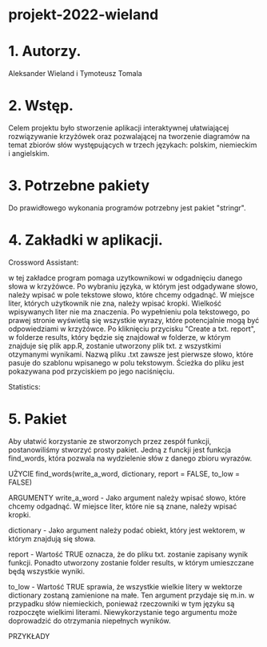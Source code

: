 # projekt-2022-wieland

# 1. Autorzy.

Aleksander Wieland i Tymoteusz Tomala

# 2. Wstęp.

Celem projektu było stworzenie aplikacji interaktywnej ułatwiającej rozwiązywanie krzyżówek oraz pozwalającej na tworzenie diagramów na temat zbiorów słów występujących w trzech językach: polskim, niemieckim i angielskim.

# 3. Potrzebne pakiety

Do prawidłowego wykonania programów potrzebny jest pakiet "stringr".

# 4. Zakładki w aplikacji.

Crossword Assistant:

w tej zakładce program pomaga uzytkownikowi w odgadnięciu danego słowa w krzyżówce. Po wybraniu języka, w którym jest odgadywane słowo, należy wpisać w pole tekstowe słowo, które chcemy odgadnąć. W miejsce liter, których użytkownik nie zna, należy wpisać kropki. Wielkość wpisywanych liter nie ma znaczenia. Po wypełnieniu pola tekstowego, po prawej stronie wyświetlą się wszystkie wyrazy, które potencjalnie mogą być odpowiedziami w krzyżówce. Po kliknięciu przycisku "Create a txt. report", w folderze results, który będzie się znajdował w folderze, w którym znajduje się plik app.R, zostanie utworzony plik txt. z wszystkimi otzymanymi wynikami. Nazwą pliku .txt zawsze jest pierwsze słowo, które pasuje do szablonu wpisanego w polu tekstowym. Ścieżka do pliku jest pokazywana pod przyciskiem po jego naciśnięciu.

Statistics:


# 5. Pakiet

Aby ułatwić korzystanie ze stworzonych przez zespół funkcji, postanowiliśmy stworzyć prosty pakiet. Jedną z funckji jest funkcja find_words, która pozwala na wydzielenie słów z danego zbioru wyrazów.

UŻYCIE
find_words(write_a_word, dictionary, report = FALSE, to_low = FALSE)

ARGUMENTY
write_a_word - Jako argument należy wpisać słowo, które chcemy odgadnąć. W miejsce liter, które nie są znane, należy wpisać kropki.

dictionary - Jako argument należy podać obiekt, który jest wektorem, w którym znajdują się słowa.

report - Wartość TRUE oznacza, że do pliku txt. zostanie zapisany wynik funkcji. Ponadto utworzony zostanie folder results, w którym umieszczane będą wszystkie wyniki.

to_low - Wartość TRUE sprawia, że wszystkie wielkie litery w wektorze dictionary zostaną zamienione na małe. Ten argument przydaje się m.in. w przypadku słów niemieckich, ponieważ rzeczowniki w tym języku są rozpoczęte wielkimi literami. Niewykorzystanie tego argumentu może doprowadzić do otrzymania niepełnych wyników.

PRZYKŁADY
